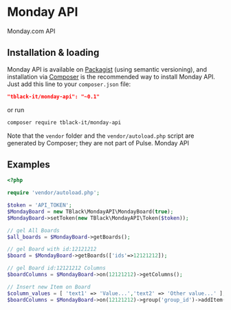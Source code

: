 # Monday API
Monday.com API

## Installation & loading
Monday API is available on [Packagist](https://packagist.org/packages/tblack-it/monday-api) (using semantic versioning), and installation via [Composer](https://getcomposer.org) is the recommended way to install Monday API. Just add this line to your `composer.json` file:

```json
"tblack-it/monday-api": "~0.1"
```

or run

```sh
composer require tblack-it/monday-api
```

Note that the `vendor` folder and the `vendor/autoload.php` script are generated by Composer; they are not part of Pulse.
 Monday API

Examples
--------

```php
<?php

require 'vendor/autoload.php';

$token = 'API_TOKEN';
$MondayBoard = new TBlack\MondayAPI\MondayBoard(true);
$MondayBoard->setToken(new TBlack\MondayAPI\Token($token));

// gel All Boards
$all_boards = $MondayBoard->getBoards();

// gel Board with id:12121212
$board = $MondayBoard->getBoards(['ids'=>12121212]);

// gel Board id:12121212 Columns
$boardColumns = $MondayBoard->on(12121212)->getColumns();

// Insert new Item on Board
$column_values = [ 'text1' => 'Value...','text2' => 'Other value...' ];
$boardColumns = $MondayBoard->on(12121212)->group('group_id')->addItem( 'My Item Title', $column_values );


```

